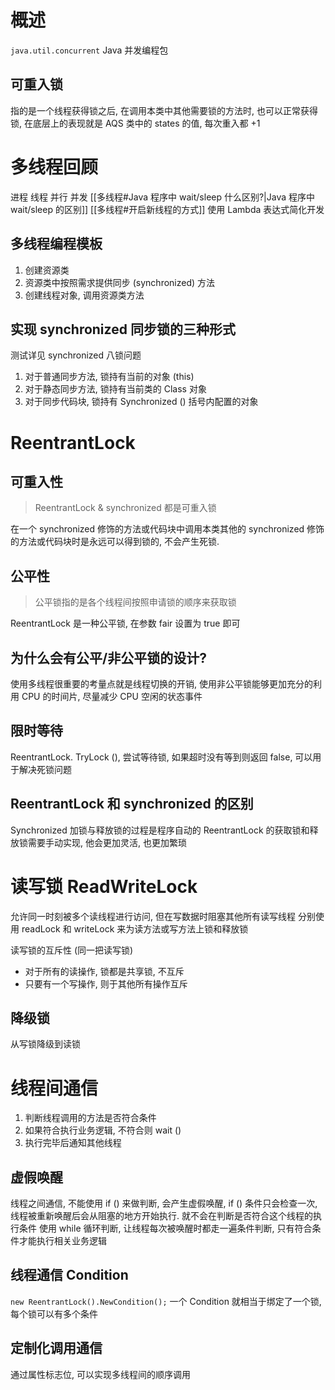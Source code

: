 # 概述
`java.util.concurrent` Java 并发编程包

## 可重入锁
指的是一个线程获得锁之后, 在调用本类中其他需要锁的方法时, 也可以正常获得锁, 在底层上的表现就是 AQS 类中的 states 的值, 每次重入都 +1

# 多线程回顾
进程
线程
并行
并发
[[多线程#Java 程序中 wait/sleep 什么区别?|Java 程序中 wait/sleep 的区别]]
[[多线程#开启新线程的方式]]
使用 Lambda 表达式简化开发

## 多线程编程模板
1. 创建资源类
2. 资源类中按照需求提供同步 (synchronized) 方法
3. 创建线程对象, 调用资源类方法


## 实现 synchronized 同步锁的三种形式
测试详见 synchronized 八锁问题
1. 对于普通同步方法, 锁持有当前的对象 (this)
2. 对于静态同步方法, 锁持有当前类的 Class 对象
3. 对于同步代码块, 锁持有 Synchronized () 括号内配置的对象

# ReentrantLock
## 可重入性
> ReentrantLock & synchronized 都是可重入锁

在一个 synchronized 修饰的方法或代码块中调用本类其他的 synchronized 修饰的方法或代码块时是永远可以得到锁的, 不会产生死锁.

## 公平性
> 公平锁指的是各个线程间按照申请锁的顺序来获取锁

ReentrantLock 是一种公平锁, 在参数 fair 设置为 true 即可

## 为什么会有公平/非公平锁的设计? 
使用多线程很重要的考量点就是线程切换的开销, 使用非公平锁能够更加充分的利用 CPU 的时间片, 尽量减少 CPU 空闲的状态事件

## 限时等待
ReentrantLock. TryLock (), 尝试等待锁, 如果超时没有等到则返回 false, 可以用于解决死锁问题

## ReentrantLock 和 synchronized 的区别
Synchronized 加锁与释放锁的过程是程序自动的
ReentrantLock 的获取锁和释放锁需要手动实现, 他会更加灵活, 也更加繁琐

# 读写锁 ReadWriteLock
允许同一时刻被多个读线程进行访问, 但在写数据时阻塞其他所有读写线程
分别使用 readLock 和 writeLock 来为读方法或写方法上锁和释放锁

读写锁的互斥性 (同一把读写锁)
- 对于所有的读操作, 锁都是共享锁, 不互斥
- 只要有一个写操作, 则于其他所有操作互斥

## 降级锁
从写锁降级到读锁

# 线程间通信
1. 判断线程调用的方法是否符合条件
2. 如果符合执行业务逻辑, 不符合则 wait ()
3. 执行完毕后通知其他线程
## 虚假唤醒
线程之间通信, 不能使用 if () 来做判断, 会产生虚假唤醒, if () 条件只会检查一次, 线程被重新唤醒后会从阻塞的地方开始执行. 就不会在判断是否符合这个线程的执行条件
使用 while 循环判断, 让线程每次被唤醒时都走一遍条件判断, 只有符合条件才能执行相关业务逻辑

## 线程通信 Condition
`new ReentrantLock().NewCondition();`
一个 Condition 就相当于绑定了一个锁, 每个锁可以有多个条件

## 定制化调用通信
通过属性标志位, 可以实现多线程间的顺序调用

